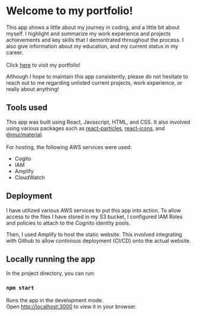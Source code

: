 # Welcome to my portfolio!

This app shows a little about my journey in coding, and a little bit about myself. I highlight and summarize my work experience and projects achievements and key skills that I demontrated throughout the process. I also give information about my education, and my current status in my career. 
\
\
Click [here](https://main.ds3u2qr9rubul.amplifyapp.com/) to visit my portfolio!

Although I hope to maintain this app consistently, please do not hesitate to reach out to me regarding unlisted current projects, work experience, or really about anything! 

## Tools used

This app was built using React, Javascript, HTML, and CSS. It also involved using various packages such as [react-particles](https://www.npmjs.com/package/react-particles), [react-icons](https://www.npmjs.com/package/react-icons), and [@mui/material](https://www.npmjs.com/package/@mui/material). 
\
\
For hosting, the following AWS services were used:
- Cogito
- IAM
- Amplify
- CloudWatch

## Deployment

I have utilized various AWS services to put this app into action. To allow access to the files I have stored in my S3 bucket, I configured IAM Roles and policies to attach to the Cognito identity pools. 

Then, I used Amplify to host the static website. This involved integrating with Github to allow continious deployment (CI/CD) onto the actual website. 

## Locally running the app

In the project directory, you can run:

### `npm start`

Runs the app in the development mode.\
Open [http://localhost:3000](http://localhost:3000) to view it in your browser. 